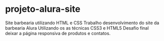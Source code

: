 # projeto-alura-site
Site barbearia utilizando HTML e CSS
Trabalho desenvolvimento do site da barbearia Alura
Utilizando os as técnicas CSS3 e HTML5
Desafio final deixar a página responsiva de produtos e contatos.
